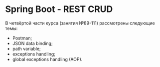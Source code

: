 # Spring Boot - REST CRUD

В четвёртой части курса (занятия №89-111) рассмотрены следующие темы:
- Postman;
- JSON data binding;
- path variable;
- exceptions handling;
- global exceptions handling (AOP).